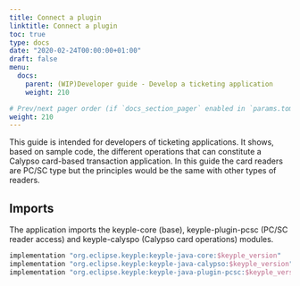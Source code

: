 ```yaml
---
title: Connect a plugin
linktitle: Connect a plugin
toc: true
type: docs
date: "2020-02-24T00:00:00+01:00"
draft: false
menu:
  docs:
    parent: (WIP)Developer guide - Develop a ticketing application
    weight: 210

# Prev/next pager order (if `docs_section_pager` enabled in `params.toml`)
weight: 210
---
```

This guide is intended for developers of ticketing applications.
It shows, based on sample code, the different operations that can constitute a Calypso card-based transaction application.
In this guide the card readers are PC/SC type but the principles would be the same with other types of readers.

## Imports 

The application imports the keyple-core (base), keyple-plugin-pcsc (PC/SC reader access) and keyple-calyspo (Calypso card operations) modules. 

```gradle
implementation "org.eclipse.keyple:keyple-java-core:$keyple_version"
implementation "org.eclipse.keyple:keyple-java-calypso:$keyple_version"
implementation "org.eclipse.keyple:keyple-java-plugin-pcsc:$keyple_version"
```